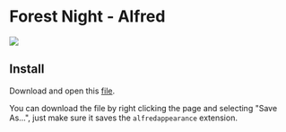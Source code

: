 # Forest Night - Alfred

![](./example.png)

## Install

Download and open this [file](https://raw.githubusercontent.com/sainnhe/forest-night/master/alfred/Forest%20Night.alfredappearance).

You can download the file by right clicking the page and selecting "Save As...", just make sure it saves the `alfredappearance` extension.
